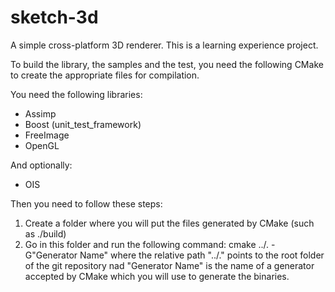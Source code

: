 sketch-3d
=========

A simple cross-platform 3D renderer. This is a learning experience project.

To build the library, the samples and the test, you need the following CMake to create the appropriate files for compilation.

You need the following libraries:
* Assimp
* Boost (unit\_test\_framework)
* FreeImage
* OpenGL

And optionally:
* OIS

Then you need to follow these steps:
1. Create a folder where you will put the files generated by CMake (such as ./build)
2. Go in this folder and run the following command: cmake ../. -G"Generator Name" where the relative path "../." points to the root folder of the git repository nad "Generator Name" is the name of a generator accepted by CMake which you will use to generate the binaries. 
